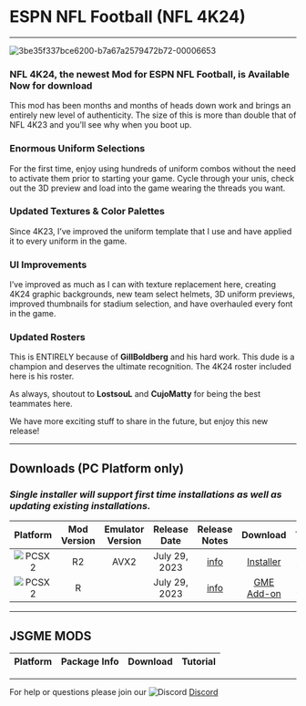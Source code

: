 # ESPN NFL Football (NFL 4K24)

-----
![3be35f337bce6200-b7a67a2579472b72-00006653](https://github.com/lostsoul63b/NFL-2K4-Mods/assets/69597675/d909fbcf-3c4a-4927-b58a-d61d8a7afb32)

### NFL 4K24, the newest Mod for ESPN NFL Football, is Available Now for download

This mod has been months and months of heads down work and brings an entirely new level of authenticity. The size of this is more than double that of NFL 4K23 and you’ll see why when you boot up. 

### Enormous Uniform Selections
For the first time, enjoy using hundreds of uniform combos without the need to activate them prior to starting your game. Cycle through your unis, check out the 3D preview and load into the game wearing the threads you want. 

### Updated Textures & Color Palettes
Since 4K23, I’ve improved the uniform template that I use and have applied it to every uniform in the game. 

### UI Improvements
I’ve improved as much as I can with texture replacement here, creating 4K24 graphic backgrounds, new team select helmets, 3D uniform previews, improved thumbnails for stadium selection, and have overhauled every font in the game. 

### Updated Rosters
This is ENTIRELY because of **GillBoldberg** and his hard work. This dude is a champion and deserves the ultimate recognition. The 4K24 roster included here is his roster. 

As always, shoutout to **LostsouL** and **CujoMatty** for being the best teammates here. 

We have more exciting stuff to share in the future, but enjoy this new release!

-----

## Downloads (PC Platform only)

### *Single installer will support first time installations as well as updating existing installations.*

| Platform | Mod Version | Emulator Version | Release Date  | Release Notes | Download | Tutorial |
| :-------------: | :-------------: | :-------------: | :-------------: | :-------------: | :-------------: |  :-------------: |
| ![PCSX2](https://user-images.githubusercontent.com/69597675/124647169-9baf0800-de63-11eb-974c-a7a4b2aecc1d.png) | R2 | AVX2 | July 29, 2023  | [info](https://github.com/lostsoul63b/NFL-2K4-Mods/blob/main/ClogR1.txt) | [Installer](https://www.mediafire.com/file_premium/0as1dpf9y6zk9sr/NFL4K24_R2_Setup.zip/file) | [Tutorial](https://youtu.be/vK9VuRYbSic) |
| ![PCSX2](https://user-images.githubusercontent.com/69597675/124647169-9baf0800-de63-11eb-974c-a7a4b2aecc1d.png) | R |  | July 29, 2023  | [info](https://github.com/lostsoul63b/NFL-2K4-Mods/blob/main/ClogR1.txt) | [GME Add-on](https://www.mediafire.com/file_premium/i6422y6oao7uvex/NFL4K24_R2_Add-on.zip/file) | [Tutorial](https://youtu.be/vK9VuRYbSic) |


---------
## JSGME MODS
| Platform | Package Info | Download | Tutorial |
| :------------- | :------------- | :------------- | :------------- |


---------
For help or questions please join our ![Discord](https://user-images.githubusercontent.com/69597675/124640725-d1e88980-de5b-11eb-926d-ec5f55b19a62.png) [Discord](https://discord.gg/sBVXzYb)
